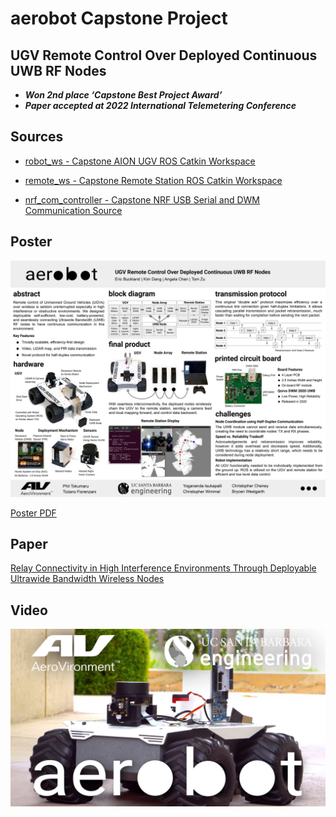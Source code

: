 # aerobot Capstone Project
## UGV Remote Control Over Deployed Continuous UWB RF Nodes

- ***Won 2nd place ‘Capstone Best Project Award’***  
- ***Paper accepted at 2022 International Telemetering Conference***


## Sources

- [robot_ws - Capstone AION UGV ROS Catkin Workspace](https://github.com/eric334/robot_ws)

- [remote_ws - Capstone Remote Station ROS Catkin Workspace](https://github.com/eric334/remote_ws)

- [nrf_com_controller - Capstone NRF USB Serial and DWM Communication Source](https://github.com/eric334/nrf_com_controller)


## Poster

![Poster Image](Poster.jpg)

[Poster PDF](Poster.pdf)

## Paper

[Relay Connectivity in High Interference Environments Through Deployable Ultrawide Bandwidth Wireless Nodes](aerobot_ITC_2022.pdf)

## Video

[![aerobot Demo Video](Video_Thumb.jpg)](https://www.youtube.com/watch?v=4uCoLaq8LUY "aerobot Demo Video")


